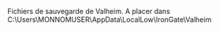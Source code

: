Fichiers de sauvegarde de Valheim. A placer dans C:\Users\MONNOMUSER\AppData\LocalLow\IronGate\Valheim